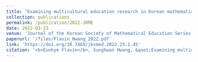 ```yaml
---
title: "Examining multicultural education research in Korean mathematics education"
collection: publications
permalink: /publication/2022-JRME
date: 2022-03-23
venue: 'Journal of the Korean Society of Mathematical Education Series D: Research in Mathematical Education'
paperurl: '/files/Flavin_Hwang_2022.pdf'
link: 'https://doi.org/10.7468/jksmed.2022.25.1.45'
citation: '<b>Eunhye Flavin</b>, Sunghwan Hwang, &quot;Examining multicultural education research in Korean mathematics education,&quot; in <i>Journal of the Korean Society of Mathematical Education Series D: Research in Mathematical Education</i>, vol. 25, no. 1, pp. 45-63, 2022.'
---
```

